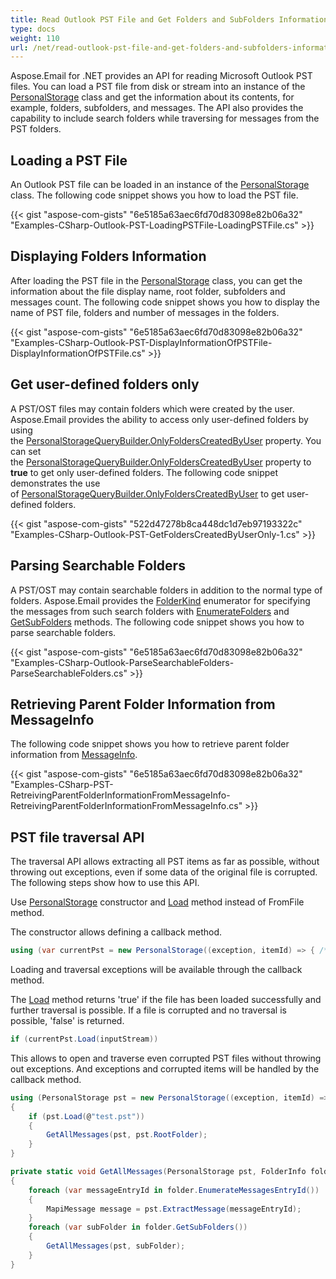 ```yaml
---
title: Read Outlook PST File and Get Folders and SubFolders Information
type: docs
weight: 110
url: /net/read-outlook-pst-file-and-get-folders-and-subfolders-information/
---
```



Aspose.Email for .NET provides an API for reading Microsoft Outlook PST files. You can load a PST file from disk or stream into an instance of the [PersonalStorage](https://apireference.aspose.com/email/net/aspose.email.storage.pst/personalstorage) class and get the information about its contents, for example, folders, subfolders, and messages. The API also provides the capability to include search folders while traversing for messages from the PST folders.
## **Loading a PST File**
An Outlook PST file can be loaded in an instance of the [PersonalStorage](https://apireference.aspose.com/email/net/aspose.email.storage.pst/personalstorage) class. The following code snippet shows you how to load the PST file.



{{< gist "aspose-com-gists" "6e5185a63aec6fd70d83098e82b06a32" "Examples-CSharp-Outlook-PST-LoadingPSTFile-LoadingPSTFile.cs" >}}
## **Displaying Folders Information**
After loading the PST file in the [PersonalStorage](https://apireference.aspose.com/email/net/aspose.email.storage.pst/personalstorage) class, you can get the information about the file display name, root folder, subfolders and messages count. The following code snippet shows you how to display the name of PST file, folders and number of messages in the folders.



{{< gist "aspose-com-gists" "6e5185a63aec6fd70d83098e82b06a32" "Examples-CSharp-Outlook-PST-DisplayInformationOfPSTFile-DisplayInformationOfPSTFile.cs" >}}
## **Get user-defined folders only**
A PST/OST files may contain folders which were created by the user. Aspose.Email provides the ability to access only user-defined folders by using the [PersonalStorageQueryBuilder.OnlyFoldersCreatedByUser](https://apireference.aspose.com/email/net/aspose.email.storage.pst/personalstoragequerybuilder/properties/onlyfolderscreatedbyuser) property. You can set the [PersonalStorageQueryBuilder.OnlyFoldersCreatedByUser](https://apireference.aspose.com/email/net/aspose.email.storage.pst/personalstoragequerybuilder/properties/onlyfolderscreatedbyuser) property to **true** to get only user-defined folders. The following code snippet demonstrates the use of [PersonalStorageQueryBuilder.OnlyFoldersCreatedByUser](https://apireference.aspose.com/email/net/aspose.email.storage.pst/personalstoragequerybuilder/properties/onlyfolderscreatedbyuser) to get user-defined folders.



{{< gist "aspose-com-gists" "522d47278b8ca448dc1d7eb97193322c" "Examples-CSharp-Outlook-PST-GetFoldersCreatedByUserOnly-1.cs" >}}
## **Parsing Searchable Folders**
A PST/OST may contain searchable folders in addition to the normal type of folders. Aspose.Email provides the [FolderKind](https://apireference.aspose.com/email/net/aspose.email.storage.pst/folderkind) enumerator for specifying the messages from such search folders with [EnumerateFolders](https://apireference.aspose.com/email/net/aspose.email.storage.pst/folderinfo/methods/enumeratefolders/index) and [GetSubFolders](https://apireference.aspose.com/email/net/aspose.email.storage.pst/folderinfo/methods/getsubfolders/index) methods. The following code snippet shows you how to parse searchable folders.



{{< gist "aspose-com-gists" "6e5185a63aec6fd70d83098e82b06a32" "Examples-CSharp-Outlook-ParseSearchableFolders-ParseSearchableFolders.cs" >}}
## **Retrieving Parent Folder Information from MessageInfo**
The following code snippet shows you how to retrieve parent folder information from [MessageInfo](https://apireference.aspose.com/email/net/aspose.email.storage.pst/messageinfo).



{{< gist "aspose-com-gists" "6e5185a63aec6fd70d83098e82b06a32" "Examples-CSharp-PST-RetreivingParentFolderInformationFromMessageInfo-RetreivingParentFolderInformationFromMessageInfo.cs" >}}

## **PST file traversal API**

The traversal API allows extracting all PST items as far as possible, without throwing out exceptions, even if some data of the original file is corrupted.
The following steps show how to use this API.

Use [PersonalStorage](https://reference.aspose.com/email/net/aspose.email.storage.pst/personalstorage/personalstorage/) constructor and [Load](https://reference.aspose.com/email/net/aspose.email.storage.pst/personalstorage/load/) method instead of FromFile method.

The constructor allows defining a callback method.

```csharp
using (var currentPst = new PersonalStorage((exception, itemId) => { /* Exception handling  code. */ }))
```

Loading and traversal exceptions will be available through the callback method.

The [Load](https://reference.aspose.com/email/net/aspose.email.storage.pst/personalstorage/load/) method returns 'true' if the file has been loaded successfully and further traversal is possible. If a file is corrupted and no traversal is possible, 'false' is returned.

```csharp
if (currentPst.Load(inputStream))
```

This allows to open and traverse even corrupted PST files without throwing out exceptions. And exceptions and corrupted items will be handled by the callback method.

```csharp
using (PersonalStorage pst = new PersonalStorage((exception, itemId) => { /* Exception handling  code. */ }))
{
    if (pst.Load(@"test.pst"))
	{
		GetAllMessages(pst, pst.RootFolder);
	}
}

private static void GetAllMessages(PersonalStorage pst, FolderInfo folder)
{
    foreach (var messageEntryId in folder.EnumerateMessagesEntryId())
    {
        MapiMessage message = pst.ExtractMessage(messageEntryId);
    }
    foreach (var subFolder in folder.GetSubFolders())
    {
        GetAllMessages(pst, subFolder);
    }
}
```
